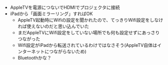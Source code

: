 
- AppleTVを電源につないでHDMIでプロジェクタに接続
- iPadから「画面ミラーリング」すればOK
    - AppleTV起動時にWifiの設定を聞かれたので、てっきりWifi設定をしなければ使えないのだと思い込んでいた
    - まだAppleTVにWifi設定をしていない場所でも何も設定せずにあっさりつながった
    - Wifi設定がiPadから転送されているわけではなさそう(AppleTV自体はインターネットにつながらないため)
    - Bluetoothかな？
